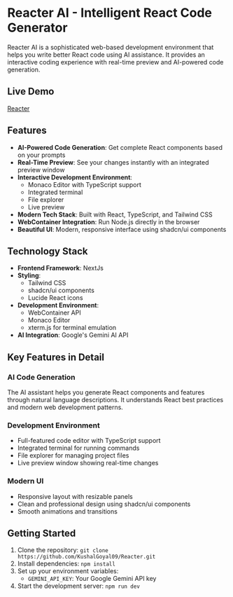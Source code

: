 # Reacter AI - Intelligent React Code Generator

Reacter AI is a sophisticated web-based development environment that helps you write better React code using AI assistance. It provides an interactive coding experience with real-time preview and AI-powered code generation.

## Live Demo

[Reacter](https://reacter.kushalgoyal.tech/)

## Features

- **AI-Powered Code Generation**: Get complete React components based on your prompts
- **Real-Time Preview**: See your changes instantly with an integrated preview window
- **Interactive Development Environment**:
    - Monaco Editor with TypeScript support
    - Integrated terminal
    - File explorer
    - Live preview
- **Modern Tech Stack**: Built with React, TypeScript, and Tailwind CSS
- **WebContainer Integration**: Run Node.js directly in the browser
- **Beautiful UI**: Modern, responsive interface using shadcn/ui components

## Technology Stack

- **Frontend Framework**: NextJs
- **Styling**:
    - Tailwind CSS
    - shadcn/ui components
    - Lucide React icons
- **Development Environment**:
    - WebContainer API
    - Monaco Editor
    - xterm.js for terminal emulation
- **AI Integration**: Google's Gemini AI API

## Key Features in Detail

### AI Code Generation

The AI assistant helps you generate React components and features through natural language descriptions. It understands React best practices and modern web development patterns.

### Development Environment

- Full-featured code editor with TypeScript support
- Integrated terminal for running commands
- File explorer for managing project files
- Live preview window showing real-time changes

### Modern UI

- Responsive layout with resizable panels
- Clean and professional design using shadcn/ui components
- Smooth animations and transitions

## Getting Started

1. Clone the repository: `git clone https://github.com/KushalGoyal09/Reacter.git`
2. Install dependencies: `npm install`
3. Set up your environment variables:
    - `GEMINI_API_KEY`: Your Google Gemini API key
4. Start the development server: `npm run dev`
